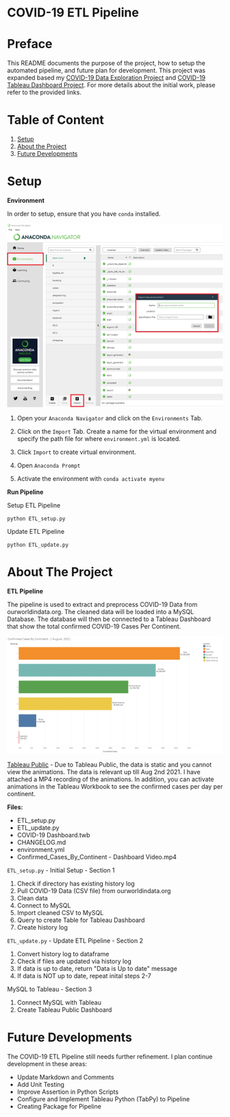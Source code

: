 # **COVID-19 ETL Pipeline**

# Preface
This README documents the purpose of the project, how to setup the automated pipeline, and future plan for development. This project was expanded based my [COVID-19 Data Exploration Project](https://github.com/AspiringDSer/PortfolioProjects/tree/main/SQL-Projects/COVID-19_Data_Exploration_Project) and [COVID-19 Tableau Dashboard Project](https://github.com/AspiringDSer/PortfolioProjects/tree/main/Tableau-Projects/COVID-19_Dashboard). For more details about the initial work, please refer to the provided links.  

# Table of Content 
1. [Setup](#Setup)
2. [About the Project](#AboutTheProject)
3. [Future Developments](#FutureDevelopments)

# Setup <a name='Setup'></a>
**Environment**

In order to setup, ensure that you have `conda` installed. 

![Environment Guide](./images/environment_guide.png)

1. Open your `Anaconda Navigator` and click on the `Environments` Tab.
2. Click on the `Import` Tab. Create a name for the virtual  environment and specify the path file for where `environment.yml` is located. 

3. Click `Import` to create virtual environment. 

4. Open `Anaconda Prompt`

5. Activate the environment with `conda activate myenv` 

**Run Pipeline**

Setup ETL Pipeline 

```
python ETL_setup.py
```

Update ETL Pipeline
```
python ETL_update.py
``` 

# About The Project <a name='AboutTheProject'></a>

**ETL Pipeline**

The pipeline is used to extract and preprocess COVID-19 Data from ourworldindata.org. The cleaned data will be loaded into a MySQL Database. The database will then be connected to a Tableau Dashboard that show the total confirmed COVID-19 Cases Per Continent. 

![Confirmed Cases By Continent](./images/Confirmed_Cases_By_Continent.png)

[Tableau Public](https://public.tableau.com/views/COVID-19ConfirmedCasesByContinent/Dashboard1?:language=en-US&publish=yes&:display_count=n&:origin=viz_share_link) - Due to Tableau Public, the data is static and you cannot view the animations. The data is relevant up till Aug 2nd 2021. I have attached a MP4 recording of the animations. In addition, you can activate animations in the Tableau Workbook to see the confirmed cases per day per continent. 

**Files:**

* ETL_setup.py
* ETL_update.py
* COVID-19 Dashboard.twb
* CHANGELOG&#46;md
* environment.yml 
* Confirmed_Cases_By_Continent - Dashboard Video.mp4

`ETL_setup.py` - Initial Setup - Section 1 
1. Check if directory has existing history log 
2. Pull COVID-19 Data (CSV file) from ourworldindata.org
3. Clean data 
4. Connect to MySQL
5. Import cleaned CSV to MySQL
6. Query to create Table for Tableau Dashboard
7. Create history log

`ETL_update.py` - Update ETL Pipeline - Section 2
1. Convert history log to dataframe
2. Check if files are updated via history log
3. If data is up to date, return "Data is Up to date" message
4. If data is NOT up to date, repeat inital steps 2-7

MySQL to Tableau - Section 3 
1. Connect MySQL with Tableau 
2. Create Tableau Public Dashboard  

# Future Developments <a name='FutureDevelopments'></a>
The COVID-19 ETL Pipeline still needs further refinement. I  plan continue development in these areas: 

* Update Markdown and Comments 
* Add Unit Testing
* Improve Assertion in Python Scripts
* Configure and Implement Tableau Python (TabPy) to Pipeline
* Creating Package for Pipeline 